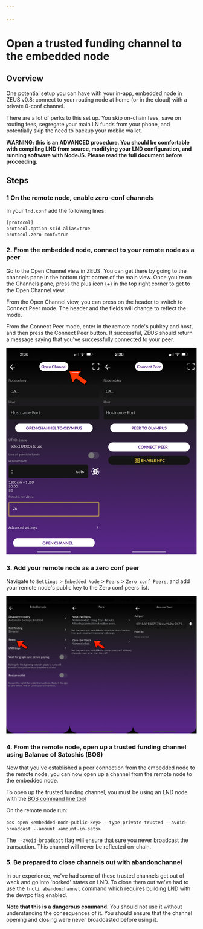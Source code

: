 ```yaml
---

---
```


# Open a trusted funding channel to the embedded node

## Overview

One potential setup you can have with your in-app, embedded node in ZEUS v0.8: connect to your routing node at home (or in the cloud) with a private 0-conf channel.

There are a lot of perks to this set up. You skip on-chain fees, save on routing fees, segregate your main LN funds from your phone, and potentially skip the need to backup your mobile wallet.

**WARNING: this is an ADVANCED procedure. You should be comfortable with compiling LND from source, modifying your LND configuration, and running software with NodeJS. Please read the full document before proceeding.**

## Steps

### 1 On the remote node, enable zero-conf channels

In your `lnd.conf` add the following lines:

```
[protocol]
protocol.option-scid-alias=true
protocol.zero-conf=true
```

### 2. From the embedded node, connect to your remote node as a peer

Go to the Open Channel view in ZEUS. You can get there by going to the channels pane in the bottom right corner of the main view. Once you're on the Channels pane, press the plus icon (+) in the top right corner to get to the Open Channel view.

From the Open Channel view, you can press on the header to switch to Connect Peer mode. The header and the fields will change to reflect the mode.

From the Connect Peer mode, enter in the remote node's pubkey and host, and then press the Connect Peer button. If successful, ZEUS should return a message saying that you've successfully connected to your peer.

![zeus-screen1](../../../static/img/zeus-screen1.png)


### 3. Add your remote node as a zero conf peer

Navigate to `Settings` > `Embedded Node` > `Peers` > `Zero conf Peers`, and add your remote node's public key to the Zero conf peers list.

![zeus-screen2](../../../static/img/zeus-screen-zeroconf.png)



### 4. From the remote node, open up a trusted funding channel using Balance of Satoshis (BOS)

Now that you've established a peer connection from the embedded node to the remote node, you can now open up a channel from the remote node to the embedded node.

To open up the trusted funding channel, you must be using an LND node with the <a href="https://github.com/alexbosworth/balanceofsatoshis/">BOS command line tool</a>

On the remote node run:

`bos open <embedded-node-public-key> --type private-trusted --avoid-broadcast --amount <amount-in-sats>`

The `--avoid-broadcast` flag will ensure that sure you never broadcast the transaction. This channel will never be reflected on-chain.

### 5. Be prepared to close channels out with abandonchannel

In our experience, we've had some of these trusted channels get out of wack and go into 'borked' states on LND. To close them out we've had to use the `lncli abandonchannel` command which requires building LND with the devrpc flag enabled.

**Note that this is a dangerous command**. You should not use it without understanding the consequences of it. You should ensure that the channel opening and closing were never broadcasted before using it.